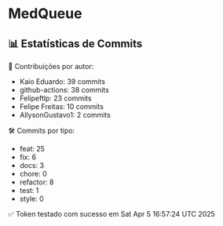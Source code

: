 # MedQueue
<!-- COMMIT_STATS_START -->
## 📊 Estatísticas de Commits

👤 Contribuições por autor:
- Kaio Eduardo: 39 commits
- github-actions: 38 commits
- Felipeftlp: 23 commits
- Felipe Freitas: 10 commits
- AllysonGustavo1: 2 commits

🛠️ Commits por tipo:
- feat: 25
- fix: 6
- docs: 3
- chore: 0
- refactor: 8
- test: 1
- style: 0
<!-- COMMIT_STATS_END -->
✅ Token testado com sucesso em Sat Apr  5 16:57:24 UTC 2025
